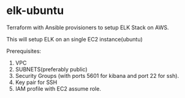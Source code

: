 # elk-ubuntu
Terraform with Ansible provisioners to setup ELK Stack on AWS.

This will setup ELK on an single EC2 instance(ubuntu)

Prerequisites:
1) VPC
2) SUBNETS(preferably public)
3) Security Groups (with ports 5601 for kibana and port 22 for ssh).
4) Key pair for SSH 
5) IAM profile with EC2 assume role.
